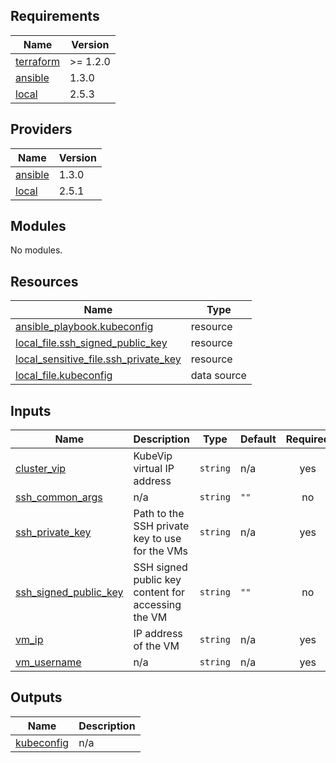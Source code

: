 <!-- BEGIN_TF_DOCS -->
## Requirements

| Name | Version |
|------|---------|
| <a name="requirement_terraform"></a> [terraform](#requirement\_terraform) | >= 1.2.0 |
| <a name="requirement_ansible"></a> [ansible](#requirement\_ansible) | 1.3.0 |
| <a name="requirement_local"></a> [local](#requirement\_local) | 2.5.3 |

## Providers

| Name | Version |
|------|---------|
| <a name="provider_ansible"></a> [ansible](#provider\_ansible) | 1.3.0 |
| <a name="provider_local"></a> [local](#provider\_local) | 2.5.1 |

## Modules

No modules.

## Resources

| Name | Type |
|------|------|
| [ansible_playbook.kubeconfig](https://registry.terraform.io/providers/ansible/ansible/1.3.0/docs/resources/playbook) | resource |
| [local_file.ssh_signed_public_key](https://registry.terraform.io/providers/hashicorp/local/2.5.3/docs/resources/file) | resource |
| [local_sensitive_file.ssh_private_key](https://registry.terraform.io/providers/hashicorp/local/2.5.3/docs/resources/sensitive_file) | resource |
| [local_file.kubeconfig](https://registry.terraform.io/providers/hashicorp/local/2.5.3/docs/data-sources/file) | data source |

## Inputs

| Name | Description | Type | Default | Required |
|------|-------------|------|---------|:--------:|
| <a name="input_cluster_vip"></a> [cluster\_vip](#input\_cluster\_vip) | KubeVip virtual IP address | `string` | n/a | yes |
| <a name="input_ssh_common_args"></a> [ssh\_common\_args](#input\_ssh\_common\_args) | n/a | `string` | `""` | no |
| <a name="input_ssh_private_key"></a> [ssh\_private\_key](#input\_ssh\_private\_key) | Path to the SSH private key to use for the VMs | `string` | n/a | yes |
| <a name="input_ssh_signed_public_key"></a> [ssh\_signed\_public\_key](#input\_ssh\_signed\_public\_key) | SSH signed public key content for accessing the VM | `string` | `""` | no |
| <a name="input_vm_ip"></a> [vm\_ip](#input\_vm\_ip) | IP address of the VM | `string` | n/a | yes |
| <a name="input_vm_username"></a> [vm\_username](#input\_vm\_username) | n/a | `string` | n/a | yes |

## Outputs

| Name | Description |
|------|-------------|
| <a name="output_kubeconfig"></a> [kubeconfig](#output\_kubeconfig) | n/a |
<!-- END_TF_DOCS -->
